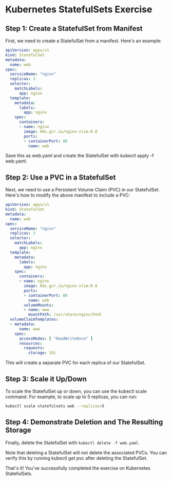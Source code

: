 # Kubernetes StatefulSets Exercise

## Step 1: Create a StatefulSet from Manifest

First, we need to create a StatefulSet from a manifest. Here's an example:

```yaml
apiVersion: apps/v1
kind: StatefulSet
metadata:
  name: web
spec:
  serviceName: "nginx"
  replicas: 3
  selector:
    matchLabels:
      app: nginx
  template:
    metadata:
      labels:
        app: nginx
    spec:
      containers:
      - name: nginx
        image: k8s.gcr.io/nginx-slim:0.8
        ports:
        - containerPort: 80
          name: web
```

Save this as web.yaml and create the StatefulSet with kubectl apply -f web.yaml.

## Step 2: Use a PVC in a StatefulSet

Next, we need to use a Persistent Volume Claim (PVC) in our StatefulSet. Here's how to modify the above manifest to include a PVC:

```yaml
apiVersion: apps/v1
kind: StatefulSet
metadata:
  name: web
spec:
  serviceName: "nginx"
  replicas: 3
  selector:
    matchLabels:
      app: nginx
  template:
    metadata:
      labels:
        app: nginx
    spec:
      containers:
      - name: nginx
        image: k8s.gcr.io/nginx-slim:0.8
        ports:
        - containerPort: 80
          name: web
        volumeMounts:
        - name: www
          mountPath: /usr/share/nginx/html
  volumeClaimTemplates:
  - metadata:
      name: www
    spec:
      accessModes: [ "ReadWriteOnce" ]
      resources:
        requests:
          storage: 1Gi
```

This will create a separate PVC for each replica of our StatefulSet.

## Step 3: Scale it Up/Down

To scale the StatefulSet up or down, you can use the kubectl scale command. For example, to scale up to 5 replicas, you can run: 

```bash
kubectl scale statefulsets web --replicas=5
```

## Step 4: Demonstrate Deletion and The Resulting Storage

Finally, delete the StatefulSet with `kubectl delete -f web.yaml`. 

Note that deleting a StatefulSet will not delete the associated PVCs. You can verify this by running kubectl get pvc after deleting the StatefulSet.

That's it! You've successfully completed the exercise on Kubernetes StatefulSets.
